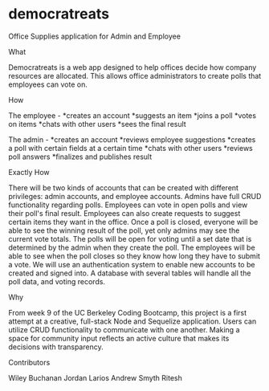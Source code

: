 # democratreats
Office Supplies application for Admin and Employee

What

Democratreats is a web app designed to help offices decide how company resources are allocated. This allows office administrators to create polls that employees can vote on.

How

The employee - 
*creates an account
*suggests an item
*joins a poll
*votes on items
*chats with other users
*sees the final result

The admin - 
*creates an account
*reviews employee suggestions
*creates a poll with certain fields at a certain time
*chats with other users
*reviews poll answers
*finalizes and publishes result

Exactly How

There will be two kinds of accounts that can be created with different privileges: admin accounts, and employee accounts. Admins have full CRUD functionality regarding polls. Employees can vote in open polls and view their poll's final result. Employees can also create requests to suggest certain items they want in the office. Once a poll is closed, everyone will be able to see the winning result of the poll, yet only admins may see the current vote totals. The polls will be open for voting until a set date that is determined by the admin when they create the poll. The employees will be able to see when the poll closes so they know how long they have to submit a vote. 
We will use an authentication system to enable new accounts to be created and signed into. A database with several tables will handle all the poll data, and voting records.


Why

From week 9 of the UC Berkeley Coding Bootcamp, this project is a first attempt at a creative, full-stack Node and Sequelize application. Users can utilize CRUD functionality to communicate with one another. Making a space for community input reflects an active culture that makes its decisions with transparency.

Contributors

Wiley Buchanan
Jordan Larios
Andrew Smyth
Ritesh 